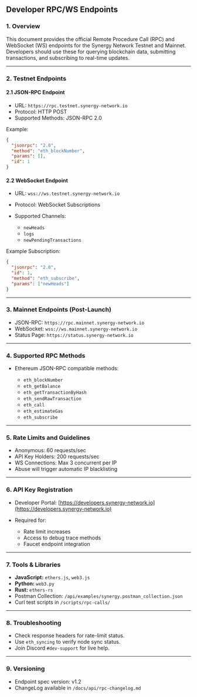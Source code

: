 ## Developer RPC/WS Endpoints

### 1. Overview

This document provides the official Remote Procedure Call (RPC) and WebSocket (WS) endpoints for the Synergy Network Testnet and Mainnet. Developers should use these for querying blockchain data, submitting transactions, and subscribing to real-time updates.

---

### 2. Testnet Endpoints

#### 2.1 JSON-RPC Endpoint

* URL: `https://rpc.testnet.synergy-network.io`
* Protocol: HTTP POST
* Supported Methods: JSON-RPC 2.0

Example:

```json
{
  "jsonrpc": "2.0",
  "method": "eth_blockNumber",
  "params": [],
  "id": 1
}
```

#### 2.2 WebSocket Endpoint

* URL: `wss://ws.testnet.synergy-network.io`
* Protocol: WebSocket Subscriptions
* Supported Channels:

  * `newHeads`
  * `logs`
  * `newPendingTransactions`

Example Subscription:

```json
{
  "jsonrpc": "2.0",
  "id": 1,
  "method": "eth_subscribe",
  "params": ["newHeads"]
}
```

---

### 3. Mainnet Endpoints (Post-Launch)

* JSON-RPC: `https://rpc.mainnet.synergy-network.io`
* WebSocket: `wss://ws.mainnet.synergy-network.io`
* Status Page: `https://status.synergy-network.io`

---

### 4. Supported RPC Methods

* Ethereum JSON-RPC compatible methods:

  * `eth_blockNumber`
  * `eth_getBalance`
  * `eth_getTransactionByHash`
  * `eth_sendRawTransaction`
  * `eth_call`
  * `eth_estimateGas`
  * `eth_subscribe`

---

### 5. Rate Limits and Guidelines

* Anonymous: 60 requests/sec
* API Key Holders: 200 requests/sec
* WS Connections: Max 3 concurrent per IP
* Abuse will trigger automatic IP blacklisting

---

### 6. API Key Registration

* Developer Portal: [https://developers.synergy-network.io](https://developers.synergy-network.io)
* Required for:

  * Rate limit increases
  * Access to debug trace methods
  * Faucet endpoint integration

---

### 7. Tools & Libraries

* **JavaScript:** `ethers.js`, `web3.js`
* **Python:** `web3.py`
* **Rust:** `ethers-rs`
* Postman Collection: `/api/examples/synergy.postman_collection.json`
* Curl test scripts in `/scripts/rpc-calls/`

---

### 8. Troubleshooting

* Check response headers for rate-limit status.
* Use `eth_syncing` to verify node sync status.
* Join Discord `#dev-support` for live help.

---

### 9. Versioning

* Endpoint spec version: v1.2
* ChangeLog available in `/docs/api/rpc-changelog.md`
